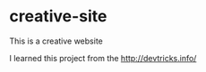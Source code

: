 # creative-site

This is a creative website

I learned this project from the http://devtricks.info/
